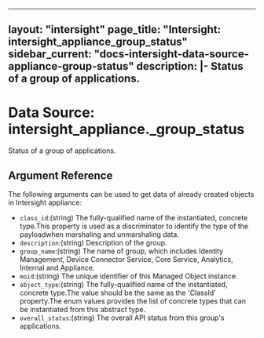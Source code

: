 
---
layout: "intersight"
page_title: "Intersight: intersight_appliance_group_status"
sidebar_current: "docs-intersight-data-source-appliance-group-status"
description: |-
Status of a group of applications.
---

# Data Source: intersight_appliance._group_status
Status of a group of applications.
## Argument Reference
The following arguments can be used to get data of already created objects in Intersight appliance:
* `class_id`:(string) The fully-qualified name of the instantiated, concrete type.This property is used as a discriminator to identify the type of the payloadwhen marshaling and unmarshaling data. 
* `description`:(string) Description of the group. 
* `group_name`:(string) The name of group, which includes Identity Management, Device Connector Service, Core Service, Analytics, Internal and Appliance. 
* `moid`:(string) The unique identifier of this Managed Object instance. 
* `object_type`:(string) The fully-qualified name of the instantiated, concrete type.The value should be the same as the 'ClassId' property.The enum values provides the list of concrete types that can be instantiated from this abstract type. 
* `overall_status`:(string) The overall API status from this group's applications. 
